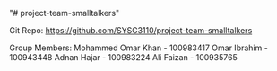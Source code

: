 "# project-team-smalltalkers" 

Git Repo: https://github.com/SYSC3110/project-team-smalltalkers

Group Members:
Mohammed Omar Khan - 100983417
Omar Ibrahim - 100943448
Adnan Hajar - 100983224
Ali Faizan - 100935765
